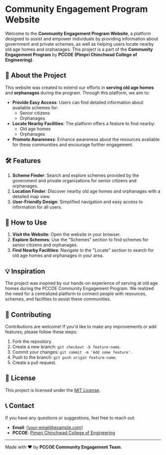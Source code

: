 # Community Engagement Program Website  

Welcome to the **Community Engagement Program Website**, a platform designed to assist and empower individuals by providing information about government and private schemes, as well as helping users locate nearby old age homes and orphanages. This project is a part of the **Community Engagement Program** by **PCCOE (Pimpri Chinchwad College of Engineering)**.

## 🌟 About the Project  

This website was created to extend our efforts in **serving old age homes** and **orphanages** during the program. Through this platform, we aim to:  

- **Provide Easy Access**: Users can find detailed information about available schemes for:
  - Senior citizens
  - Orphanages
- **Locate Nearby Facilities**: The platform offers a feature to find nearby:
  - Old age homes
  - Orphanages
- **Promote Awareness**: Enhance awareness about the resources available for these communities and encourage further engagement.  

## 🛠️ Features  

1. **Scheme Finder**: Search and explore schemes provided by the government and private organizations for senior citizens and orphanages.  
2. **Location Finder**: Discover nearby old age homes and orphanages with a detailed map view.  
3. **User-Friendly Design**: Simplified navigation and easy access to information for all users.  


## 📌 How to Use  

1. **Visit the Website**: Open the website in your browser.  
2. **Explore Schemes**: Use the "Schemes" section to find schemes for senior citizens and orphanages.  
3. **Find Nearby Facilities**: Navigate to the "Locate" section to search for old age homes and orphanages in your area.  


## 💡 Inspiration  

The project was inspired by our hands-on experience of serving at old age homes during the PCCOE Community Engagement Program. We realized the need for a centralized platform to connect people with resources, schemes, and facilities to assist these communities.  

## 🤝 Contributing  

Contributions are welcome! If you'd like to make any improvements or add features, please follow these steps:  

1. Fork the repository.  
2. Create a new branch: `git checkout -b feature-name`.  
3. Commit your changes: `git commit -m 'Add some feature'`.  
4. Push to the branch: `git push origin feature-name`.  
5. Create a pull request.  

## 📃 License  

This project is licensed under the [MIT License](LICENSE).  

## 📞 Contact  

If you have any questions or suggestions, feel free to reach out:  

- **Email**: [your-email@example.com]  
- **PCCOE**: [Pimpri Chinchwad College of Engineering](https://pccoepune.com)  

---

Made with ❤️ by **PCCOE Community Engagement Team**.
